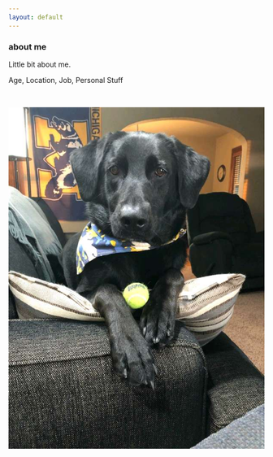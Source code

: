 ```yaml
---
layout: default
---
```

<div class="blurb">
         <section>
            <!-- FIRST BLOCK -->
            <div id="first-block">
               <div class="line">
                  <div class="margin-bottom">
                     <div class="margin">
                        <article class="s-12">
                           <h1>about me</h1>
                           <p>Little bit about me.</p>
                           <p>Age, Location, Job, Personal Stuff</p>
                           <br>
                           <p><img src="img/frank.jpg" alt="Franklin Marie O'Boyle"></p>
                        </article>
                     </div>
                  </div>
               </div>
            </div>
         </section>
</div><!-- /.blurb -->
